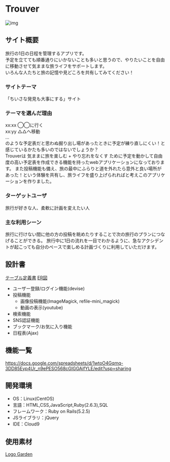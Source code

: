 # Trouver
<img src="https://user-images.githubusercontent.com/76669464/113236119-451fb400-92df-11eb-8eb3-d03fbcf7a836.png" alt="img" align="center">


## サイト概要
旅行の1日の日程を管理するアプリです。  
予定を立てても順番通りにいかないことも多いと思うので、やりたいことを自由に移動させて気ままな旅ライフをサポートします。  
いろんな人たちと旅の記憶や見どころを共有してみてください！

### サイトテーマ
「ちいさな発見も大事にする」サイト

### テーマを選んだ理由
xx:xx ◯◯に行く  
xx:yy △△へ移動  
...  
のような予定表だと思わぬ掘り出し場があったときに予定が練り直しにくい！と感じているかたも多いのではないでしょうか？  
Trouverは 気ままに旅を楽しむ + やり忘れをなくす ために予定を動かして自由度の高い予定表を作成できる機能を持ったwebアプリケーションになっております。
また投稿機能も備え、旅の最中にふらりと道を外れたら意外と良い場所があった！という体験を共有し、旅ライフを盛り上げられればと考えこのアプリケーションを作りました。


### ターゲットユーザ
旅行が好きな人、柔軟に計画を変えたい人

### 主な利用シーン
旅行に行けない間に他の方の投稿を眺めたりすることで次の旅行のプランにつなげることができる。
旅行中に1日の流れを一目でわかるように、急なアクシデントが起こっても自分のペースで楽しめる計画づくりに利用していただけます。

## 設計書
[テーブル定義書](https://docs.google.com/spreadsheets/d/1dEdgay9_17TdhS86fL5NNz_GVxSBzqoNvfXdN3fBZXk/edit?usp=sharing)
[ER図](https://drive.google.com/file/d/16swp0ExnWR12Az9YPqEz2Fh6hv6M00Ue/view?usp=sharing)

* ユーザー登録/ログイン機能(devise)
* 投稿機能
   * 画像投稿機能(ImageMagick, refile-mini_magick)
   * 動画の表示(youtube)
* 検索機能
* SNS認証機能
* ブックマーク/お気に入り機能
* 日程表(Ajax)

## 機能一覧
<https://docs.google.com/spreadsheets/d/1wtoO4Gqmq-3DD85Eyp4Ur_n9ePESO568cGIGGAifYLE/edit?usp=sharing>

## 開発環境
- OS：Linux(CentOS)
- 言語：HTML,CSS,JavaScript,Ruby(2.6.3),SQL
- フレームワーク：Ruby on Rails(5.2.5)
- JSライブラリ：jQuery
- IDE：Cloud9

## 使用素材
[Logo Garden](https://www.logogarden.com)

